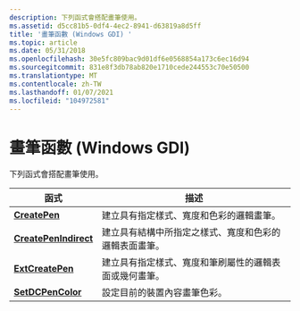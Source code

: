 ```yaml
---
description: 下列函式會搭配畫筆使用。
ms.assetid: d5cc81b5-0df4-4ec2-8941-d63819a8d5ff
title: '畫筆函數 (Windows GDI) '
ms.topic: article
ms.date: 05/31/2018
ms.openlocfilehash: 30e5fc809bac9d01df6e0568854a173c6ec16d94
ms.sourcegitcommit: 831e8f3db78ab820e1710cede244553c70e50500
ms.translationtype: MT
ms.contentlocale: zh-TW
ms.lasthandoff: 01/07/2021
ms.locfileid: "104972581"
---
```

# <a name="pen-functions-windows-gdi"></a>畫筆函數 (Windows GDI) 

下列函式會搭配畫筆使用。



| 函式                                       | 描述                                                                                            |
|------------------------------------------------|--------------------------------------------------------------------------------------------------------|
| [**CreatePen**](/windows/desktop/api/Wingdi/nf-wingdi-createpen)                 | 建立具有指定樣式、寬度和色彩的邏輯畫筆。                                  |
| [**CreatePenIndirect**](/windows/desktop/api/Wingdi/nf-wingdi-createpenindirect) | 建立具有結構中所指定之樣式、寬度和色彩的邏輯表面畫筆。          |
| [**ExtCreatePen**](/windows/desktop/api/Wingdi/nf-wingdi-extcreatepen)           | 建立具有指定樣式、寬度和筆刷屬性的邏輯表面或幾何畫筆。 |
| [**SetDCPenColor**](/windows/desktop/api/Wingdi/nf-wingdi-setdcpencolor)         | 設定目前的裝置內容畫筆色彩。                                                             |



 

 

 



